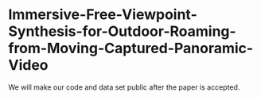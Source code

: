 # Immersive-Free-Viewpoint-Synthesis-for-Outdoor-Roaming-from-Moving-Captured-Panoramic-Video
We will make our code and data set public after the paper is accepted.
